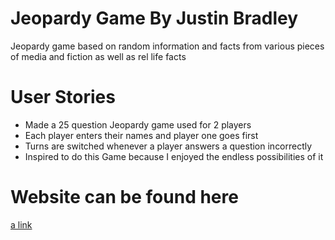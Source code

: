 # Jeopardy Game By Justin Bradley
Jeopardy game based on random information and facts from various pieces of media and fiction as well as
rel life facts
# User Stories
- Made a 25 question Jeopardy game used for 2 players
- Each player enters their names and player one goes first
- Turns are switched whenever a player answers a question incorrectly
- Inspired to do this Game because I enjoyed the endless possibilities of it
# Website can be found here
[a link](https://vigorous-blackwell-0d4f6a.netlify.com)
